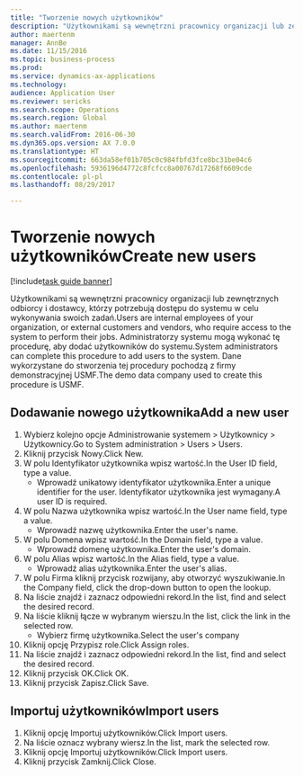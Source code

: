 ```yaml
--- 
title: "Tworzenie nowych użytkowników"
description: "Użytkownikami są wewnętrzni pracownicy organizacji lub zewnętrznych odbiorcy i dostawcy, którzy potrzebują dostępu do systemu w celu wykonywania swoich zadań."
author: maertenm
manager: AnnBe
ms.date: 11/15/2016
ms.topic: business-process
ms.prod: 
ms.service: dynamics-ax-applications
ms.technology: 
audience: Application User
ms.reviewer: sericks
ms.search.scope: Operations
ms.search.region: Global
ms.author: maertenm
ms.search.validFrom: 2016-06-30
ms.dyn365.ops.version: AX 7.0.0
ms.translationtype: HT
ms.sourcegitcommit: 663da58ef01b705c0c984fbfd3fce8bc31be04c6
ms.openlocfilehash: 5936196d4772c8fcfcc8a00767d17268f6609cde
ms.contentlocale: pl-pl
ms.lasthandoff: 08/29/2017

---
```

# <a name="create-new-users"></a><span data-ttu-id="aa988-103">Tworzenie nowych użytkowników</span><span class="sxs-lookup"><span data-stu-id="aa988-103">Create new users</span></span>

[!include[task guide banner](../../includes/task-guide-banner.md)]

<span data-ttu-id="aa988-104">Użytkownikami są wewnętrzni pracownicy organizacji lub zewnętrznych odbiorcy i dostawcy, którzy potrzebują dostępu do systemu w celu wykonywania swoich zadań.</span><span class="sxs-lookup"><span data-stu-id="aa988-104">Users are internal employees of your organization, or external customers and vendors, who require access to the system to perform their jobs.</span></span> <span data-ttu-id="aa988-105">Administratorzy systemu mogą wykonać tę procedurę, aby dodać użytkowników do systemu.</span><span class="sxs-lookup"><span data-stu-id="aa988-105">System administrators can complete this procedure to add users to the system.</span></span> <span data-ttu-id="aa988-106">Dane wykorzystane do stworzenia tej procedury pochodzą z firmy demonstracyjnej USMF.</span><span class="sxs-lookup"><span data-stu-id="aa988-106">The demo data company used to create this procedure is USMF.</span></span> 


## <a name="add-a-new-user"></a><span data-ttu-id="aa988-107">Dodawanie nowego użytkownika</span><span class="sxs-lookup"><span data-stu-id="aa988-107">Add a new user</span></span>
1. <span data-ttu-id="aa988-108">Wybierz kolejno opcje Administrowanie systemem > Użytkownicy > Użytkownicy.</span><span class="sxs-lookup"><span data-stu-id="aa988-108">Go to System administration > Users > Users.</span></span>
2. <span data-ttu-id="aa988-109">Kliknij przycisk Nowy.</span><span class="sxs-lookup"><span data-stu-id="aa988-109">Click New.</span></span>
3. <span data-ttu-id="aa988-110">W polu Identyfikator użytkownika wpisz wartość.</span><span class="sxs-lookup"><span data-stu-id="aa988-110">In the User ID field, type a value.</span></span>
    * <span data-ttu-id="aa988-111">Wprowadź unikatowy identyfikator użytkownika.</span><span class="sxs-lookup"><span data-stu-id="aa988-111">Enter a unique identifier for the user.</span></span> <span data-ttu-id="aa988-112">Identyfikator użytkownika jest wymagany.</span><span class="sxs-lookup"><span data-stu-id="aa988-112">A user ID is required.</span></span>  
4. <span data-ttu-id="aa988-113">W polu Nazwa użytkownika wpisz wartość.</span><span class="sxs-lookup"><span data-stu-id="aa988-113">In the User name field, type a value.</span></span>
    * <span data-ttu-id="aa988-114">Wprowadź nazwę użytkownika.</span><span class="sxs-lookup"><span data-stu-id="aa988-114">Enter the user's name.</span></span>  
5. <span data-ttu-id="aa988-115">W polu Domena wpisz wartość.</span><span class="sxs-lookup"><span data-stu-id="aa988-115">In the Domain field, type a value.</span></span>
    * <span data-ttu-id="aa988-116">Wprowadź domenę użytkownika.</span><span class="sxs-lookup"><span data-stu-id="aa988-116">Enter the user's domain.</span></span>  
6. <span data-ttu-id="aa988-117">W polu Alias wpisz wartość.</span><span class="sxs-lookup"><span data-stu-id="aa988-117">In the Alias field, type a value.</span></span>
    * <span data-ttu-id="aa988-118">Wprowadź alias użytkownika.</span><span class="sxs-lookup"><span data-stu-id="aa988-118">Enter the user's alias.</span></span>  
7. <span data-ttu-id="aa988-119">W polu Firma kliknij przycisk rozwijany, aby otworzyć wyszukiwanie.</span><span class="sxs-lookup"><span data-stu-id="aa988-119">In the Company field, click the drop-down button to open the lookup.</span></span>
8. <span data-ttu-id="aa988-120">Na liście znajdź i zaznacz odpowiedni rekord.</span><span class="sxs-lookup"><span data-stu-id="aa988-120">In the list, find and select the desired record.</span></span>
9. <span data-ttu-id="aa988-121">Na liście kliknij łącze w wybranym wierszu.</span><span class="sxs-lookup"><span data-stu-id="aa988-121">In the list, click the link in the selected row.</span></span>
    * <span data-ttu-id="aa988-122">Wybierz firmę użytkownika.</span><span class="sxs-lookup"><span data-stu-id="aa988-122">Select the user's company</span></span>  
10. <span data-ttu-id="aa988-123">Kliknij opcję Przypisz role.</span><span class="sxs-lookup"><span data-stu-id="aa988-123">Click Assign roles.</span></span>
11. <span data-ttu-id="aa988-124">Na liście znajdź i zaznacz odpowiedni rekord.</span><span class="sxs-lookup"><span data-stu-id="aa988-124">In the list, find and select the desired record.</span></span>
12. <span data-ttu-id="aa988-125">Kliknij przycisk OK.</span><span class="sxs-lookup"><span data-stu-id="aa988-125">Click OK.</span></span>
13. <span data-ttu-id="aa988-126">Kliknij przycisk Zapisz.</span><span class="sxs-lookup"><span data-stu-id="aa988-126">Click Save.</span></span>

## <a name="import-users"></a><span data-ttu-id="aa988-127">Importuj użytkowników</span><span class="sxs-lookup"><span data-stu-id="aa988-127">Import users</span></span>
1. <span data-ttu-id="aa988-128">Kliknij opcję Importuj użytkowników.</span><span class="sxs-lookup"><span data-stu-id="aa988-128">Click Import users.</span></span>
2. <span data-ttu-id="aa988-129">Na liście oznacz wybrany wiersz.</span><span class="sxs-lookup"><span data-stu-id="aa988-129">In the list, mark the selected row.</span></span>
3. <span data-ttu-id="aa988-130">Kliknij opcję Importuj użytkowników.</span><span class="sxs-lookup"><span data-stu-id="aa988-130">Click Import users.</span></span>
4. <span data-ttu-id="aa988-131">Kliknij przycisk Zamknij.</span><span class="sxs-lookup"><span data-stu-id="aa988-131">Click Close.</span></span>


